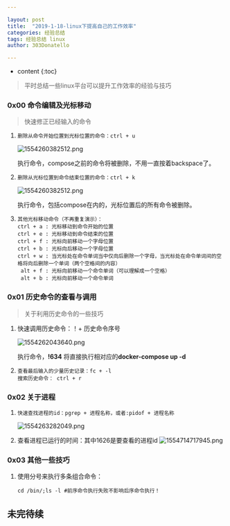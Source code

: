 ```yaml
---

layout: post
title:  "2019-1-18-linux下提高自己的工作效率"
categories: 经验总结
tags: 经验总结 linux
author: 303Donatello

---
```


* content
{:toc}


>平时总结一些linux平台可以提升工作效率的经验与技巧





### 0x00 命令编辑及光标移动

> 快速修正已经输入的命令

1. ```
   删除从命令开始位置到光标位置的命令：ctrl + u
   ```

   ![1554260382512.png](https://upload-images.jianshu.io/upload_images/5430312-1d7d7ade8889d4e9.png?imageMogr2/auto-orient/strip%7CimageView2/2/w/1240)

   执行命令，compose之前的命令将被删除，不用一直按着backspace了。 

2. ```
   删除从光标位置到命令结束位置的命令：ctrl + k
   ```

   ![1554260382512.png](https://upload-images.jianshu.io/upload_images/5430312-1d7d7ade8889d4e9.png?imageMogr2/auto-orient/strip%7CimageView2/2/w/1240)

   执行命令，包括compose在内的，光标位置后的所有命令被删除。

3. ```
   其他光标移动命令（不再重复演示）：
   ctrl + a : 光标移动到命令开始的位置
   ctrl + e : 光标移动到命令结束的位置
   ctrl + f : 光标向前移动一个字母位置
   ctrl + b : 光标向后移动一个字母位置
   ctrl + w : 当光标处在命令单词当中仅向后删除一个字母，当光标处在命令单词间的空格将向后删除一个单词（两个空格间的内容）
    alt + f : 光标向前移动一个命令单词（可以理解成一个空格）
    alt + b : 光标向前移动一个命令单词
   ```

### 0x01 历史命令的查看与调用

> 关于利用历史命令的一些技巧

1. 快速调用历史命令：！+ 历史命令序号

   ![1554262043640.png](https://upload-images.jianshu.io/upload_images/5430312-ec64719266793bd2.png?imageMogr2/auto-orient/strip%7CimageView2/2/w/1240)

    执行命令，**!634** 将直接执行相对应的**docker-compose up -d**

2. ```
   查看最后输入的少量历史记录：fc + -l
   搜索历史命令： ctrl + r
   ```


### 0x02 关于进程

1. ```
   快速查找进程的id：pgrep + 进程名称，或者:pidof + 进程名称 
   ```

   ![1554263282049.png](https://upload-images.jianshu.io/upload_images/5430312-843b17b40c656479.png?imageMogr2/auto-orient/strip%7CimageView2/2/w/1240)

2.  查看进程已运行的时间：其中1626是要查看的进程id
   ![1554714717945.png](https://upload-images.jianshu.io/upload_images/5430312-6fd9f8a380e6b8c7.png?imageMogr2/auto-orient/strip%7CimageView2/2/w/1240)




### 0x03 其他一些技巧

1. 使用分号来执行多条组合命令：

   ```
   cd /bin/;ls -l #前序命令执行失败不影响后序命令执行！
   ```




##  **未完待续**





